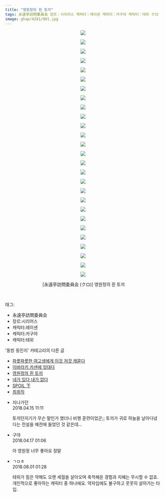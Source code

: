 ```yaml
---
title: "영원정의 흰 토끼"
tags: 永遠亭訪問委員会 장르：시리어스 캐릭터：레이센 캐릭터：카구야 캐릭터：테위 クロ 동방_동인지
image: ghap/4281/001.jpg
---
```

<div class="article">
<p style="text-align: center; clear: none; float: none;"><img src="{{ site.nasurl }}/ghap/4281/001.jpg"/></p>
<p style="text-align: center; clear: none; float: none;"><img src="{{ site.nasurl }}/ghap/4281/002.jpg"/></p>
<p style="text-align: center; clear: none; float: none;"><img src="{{ site.nasurl }}/ghap/4281/003.jpg"/></p>
<p style="text-align: center; clear: none; float: none;"><img src="{{ site.nasurl }}/ghap/4281/004.jpg"/></p>
<p style="text-align: center; clear: none; float: none;"><img src="{{ site.nasurl }}/ghap/4281/005.jpg"/></p>
<p style="text-align: center; clear: none; float: none;"><img src="{{ site.nasurl }}/ghap/4281/006.jpg"/></p>
<p style="text-align: center; clear: none; float: none;"><img src="{{ site.nasurl }}/ghap/4281/007.jpg"/></p>
<p style="text-align: center; clear: none; float: none;"><img src="{{ site.nasurl }}/ghap/4281/008.jpg"/></p>
<p style="text-align: center; clear: none; float: none;"><img src="{{ site.nasurl }}/ghap/4281/009.jpg"/></p>
<p style="text-align: center; clear: none; float: none;"><img src="{{ site.nasurl }}/ghap/4281/010.jpg"/></p>
<p style="text-align: center; clear: none; float: none;"><img src="{{ site.nasurl }}/ghap/4281/011.jpg"/></p>
<p style="text-align: center; clear: none; float: none;"><img src="{{ site.nasurl }}/ghap/4281/012.jpg"/></p>
<p style="text-align: center; clear: none; float: none;"><img src="{{ site.nasurl }}/ghap/4281/013.jpg"/></p>
<p style="text-align: center; clear: none; float: none;"><img src="{{ site.nasurl }}/ghap/4281/014.jpg"/></p>
<p style="text-align: center; clear: none; float: none;"><img src="{{ site.nasurl }}/ghap/4281/015.jpg"/></p>
<p style="text-align: center; clear: none; float: none;"><img src="{{ site.nasurl }}/ghap/4281/016.jpg"/></p>
<p style="text-align: center; clear: none; float: none;"><img src="{{ site.nasurl }}/ghap/4281/017.jpg"/></p>
<p style="text-align: center; clear: none; float: none;"><img src="{{ site.nasurl }}/ghap/4281/018.jpg"/></p>
<p style="text-align: center; clear: none; float: none;"><img src="{{ site.nasurl }}/ghap/4281/019.jpg"/></p>
<p style="text-align: center; clear: none; float: none;"><img src="{{ site.nasurl }}/ghap/4281/020.jpg"/></p>
<p style="text-align: center; clear: none; float: none;"><img src="{{ site.nasurl }}/ghap/4281/021.jpg"/></p>
<p style="text-align: center; clear: none; float: none;"><img src="{{ site.nasurl }}/ghap/4281/022.jpg"/></p>
<p style="text-align: center; clear: none; float: none;"><img src="{{ site.nasurl }}/ghap/4281/023.jpg"/></p>
<p style="text-align: center; clear: none; float: none;"><img src="{{ site.nasurl }}/ghap/4281/024.jpg"/></p>
<p style="text-align: center; clear: none; float: none;"><img src="{{ site.nasurl }}/ghap/4281/025.jpg"/></p>
<p style="text-align: center; clear: none; float: none;"><img src="{{ site.nasurl }}/ghap/4281/026.jpg"/></p>
<p style="text-align: center; clear: none; float: none;"><img src="{{ site.nasurl }}/ghap/4281/027.jpg"/></p>
<p style="text-align: center; clear: none; float: none;"> [永遠亭訪問委員会 (クロ)] 영원정의 흰 토끼</p>
<p><br/></p>
</div><div class="tagTrail">
<p>태그: </p>
<ul>
<li>永遠亭訪問委員会</li>
<li>장르:시리어스</li>
<li>캐릭터:레이센</li>
<li>캐릭터:카구야</li>
<li>캐릭터:테위</li>
</ul>
</div><div class="another">
<p>'동방 동인지' 카테고리의 다른 글</p>
<ul>
<li><a href="/2018-04-15-ghap_4283">파릇파릇한 여고생에게 이것 저것 캐묻다</a></li>
<li><a href="/2018-04-15-ghap_4282">이바라키 카센에 잇대다</a></li>
<li><a href="/2018-04-15-ghap_4281">영원정의 흰 토끼</a></li>
<li><a href="/2018-04-15-ghap_4280">네가 있다 내가 없다</a></li>
<li><a href="/2018-04-06-ghap_4275">SPOIL 下</a></li>
<li><a href="/2018-04-06-ghap_4272">최취직</a></li>
</ul>
</div><div class="cb_module cb_fluid">
<div class="cb_wrt cb_profile">
<div class="comment">
<ul>
<li class="cb_thumb_off" id="comment15239203">
<div class="cb_comment_area">
<div class="cb_info_area">
<div class="cb_section">
<span class="cb_nick_name">지나가던</span>
</div>
<div class="cb_section">
<span class="cb_date">2018.04.15 11:11 </span>
</div>
</div>
<div class="cb_dsc_comment">
<p class="cb_dsc">
											토끼던지기가 무슨 말인가 했더니 비행 훈련이었군;; 토끼가 귀로 하늘을 날아다녔다는 전설을 예전에 들었던 것 같은데...
										</p>
</div>
</div></li>
<li class="cb_thumb_off" id="comment15240035">
<div class="cb_comment_area">
<div class="cb_info_area">
<div class="cb_section">
<span class="cb_nick_name">구야</span>
</div>
<div class="cb_section">
<span class="cb_date">2018.04.17 01:06 </span>
</div>
</div>
<div class="cb_dsc_comment">
<p class="cb_dsc">
											아 영원정 너무 좋아요 정말
										</p>
</div>
</div></li>
<li class="cb_thumb_off" id="comment15298045">
<div class="cb_comment_area">
<div class="cb_info_area">
<div class="cb_section">
<span class="cb_nick_name">ㄱㅁㅎ</span>
</div>
<div class="cb_section">
<span class="cb_date">2018.08.01 01:28 </span>
</div>
</div>
<div class="cb_dsc_comment">
<p class="cb_dsc">
											테위가 힘은 약해도 오랜 세월을 살아오며 축적해온 경험과 지혜는 무시할 수 없죠. 개인적으로 좋아하는 캐릭터 중 하나에요. 약자임에도 불구하고 꿋꿋히 살아가는 타입.
										</p>
</div>
</div></li>
</ul>
</div>
</div><!-- commentList close -->
</div>